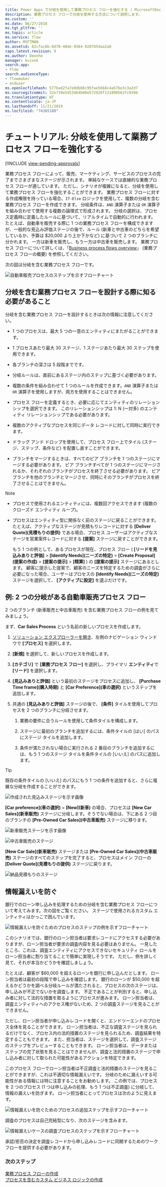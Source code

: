 ```yaml
---
title: Power Apps で分岐を使用して業務プロセス フローを強化する | MicrosoftDocs
description: 業務プロセス フローで分岐を使用する方法について説明します。
ms.custom: ''
ms.date: 06/27/2018
ms.tgt_pltfrm: ''
ms.topic: article
ms.service: flow
author: MSFTMAN
ms.assetid: 62cfac6b-0d78-48de-9364-0287454aa2a0
caps.latest.revision: 9
ms.author: Deonhe
manager: kvivek
search.app:
- Flow
search.audienceType:
- flowmaker
- enduser
ms.openlocfilehash: 577bad2fa7e0db66c95fae5668c4a576e3c3a2d7
ms.sourcegitcommit: 52e739e5d53464b80e572928f131890562fc0396
ms.translationtype: HT
ms.contentlocale: ja-JP
ms.lasthandoff: 11/21/2019
ms.locfileid: "74365180"
---
```

# <a name="tutorial-enhance-business-process-flows-with-branching"></a>チュートリアル: 分岐を使用して業務プロセス フローを強化する
[!INCLUDE [view-pending-approvals](includes/cc-rebrand.md)]

業務プロセス フローによって、販売、マーケティング、サービスのプロセスの完了までさまざまなステージが示されます。 単純なケースでは直線的な業務プロセス フローが適しています。 ただし、シナリオが複雑になると、分岐を使用して業務プロセス フローを強化することができます。 業務プロセス フローに対する作成権限を持っている場合、`If-Else` ロジックを使用して、複数の分岐を含む業務プロセス フローを作成できます。 分岐条件は、`AND` 演算子または `OR` 演算子を組み合わせて使用する複数の論理式で形成されます。 分岐の選択は、プロセス定義時に定義したルールに基づいて、リアルタイムで自動的に行われます。 たとえば、自動車を販売する際に 1 つの業務プロセス フローを構成できますが、一般的な見込み評価ステージの後で、ルール (新車と中古車のどちらを希望しているか、予算は $20,000 より上か下かなど) に基づいて 2 つのブランチに分かれます。 一方は新車を販売し、もう一方は中古車を販売します。 業務プロセス フローについて詳しくは、「[Business process flows overview](business-process-flows-overview.md)」 (業務プロセス フローの概要) を参照してください。  
  
 次の図は分岐を含む業務プロセス フローです。  
  
 ![自動車販売プロセスのステップを示すフローチャート](media/example-car-sales-flow-chart.png "自動車販売プロセスのステップを示すフローチャート")  
  
<a name="Points"></a>   
## <a name="what-you-need-to-know-when-designing-business-process-flows-with-branches"></a>分岐を含む業務プロセス フローを設計する際に知る必要があること  
 分岐を含む業務プロセス フローを設計するときは次の情報に注意してください。  
  
-   1 つのプロセスは、最大 5 つの一意のエンティティにまたがることができます。  
  
-   1 プロセスあたり最大 30 ステージ、1 ステージあたり最大 30 ステップを使用できます。  
  
-   各ブランチの深さは 5 段階までです。  
  
-   分岐ルールは、直前にあるステージ内のステップに基づく必要があります。  
  
-   複数の条件を組み合わせて 1 つのルールを作成できます。`AND` 演算子または `OR` 演算子を使用しますが、両方を使用することはできません。  
  
-   プロセス フローを定義するとき、必要に応じてエンティティのリレーションシップを選択できます。 このリレーションシップは 1: N (一対多) のエンティティ リレーションシップである必要があります。  
  
-   複数のアクティブなプロセスを同じデータ レコードに対して同時に実行できます。  
  
-   ドラッグ アンド ドロップを使用して、プロセス フロー上でタイル (ステージ、ステップ、条件など) を配置し直すことができます。  
  
-   ブランチをマージするときは、すべてのピア ブランチを 1 つのステージにマージする必要があります。 ピア ブランチすべてが 1 つのステージにマージされるか、それぞれのブランチがプロセスを終了させる必要があります。 ピア ブランチを他のブランチとマージさせ、同時にそのブランチがプロセスを終了させることはできません。  
  
> [!NOTE]
> - プロセスで使用されるエンティティには、複数回アクセスできます (複数のクローズド エンティティ ループ)。  
> - プロセスはエンティティ型に関係なく前のステージに戻ることができます。 たとえば、アクティブなステージが見積もりレコードに対する **[Deliver Quote]\(見積もりの提供\)** である場合、プロセス ユーザーはアクティブなステージを営業案件レコードに対する **[提案]** ステージに戻すことができます。  
>   
>   もう 1 つの例として、あるプロセスが現在、プロセス フロー ( **[リードを見込みありと評価]**  >  **[Identify Needs]\(ニーズの特定\)**  >  **[Create Proposal]\(提案の作成\)**  >  **[提案の提示]**  >  **[精算]** ) の **[提案の提示]** ステージにあるとします。 顧客に提示した提案で、顧客のニーズを特定するための調査がさらに必要になった場合、ユーザーはプロセスの **[Identify Needs]\(ニーズの特定\)** ステージを選択して、 **[アクティブに設定]** を選ぶだけです。  
  
<a name="CarSelling365"></a>   
## <a name="example-car-selling-process-flow-with-two-branches"></a>例: 2 つの分岐がある自動車販売プロセス フロー
 
2 つのブランチ (新車販売と中古車販売) を含む業務プロセス フローの例を見てみましょう。  
  
 まず、**Car Sales Process** という名前の新しいプロセスを作成します。  
  
1.  [ソリューション エクスプローラーを開き](/powerapps/maker/model-driven-apps/advanced-navigation#solution-explorer)、左側のナビゲーション ウィンドウで **[プロセス]** を選択します。  
  
2.  **[新規]** を選択して、新しいプロセスを作成します。  
  
3.  **[カテゴリ]** で **[業務プロセス フロー]** を選択し、プライマリ **エンティティ**で **[リード]** を選択します。  
  
4.  **[見込みありと評価]** という最初のステージをプロセスに追加し、 **[Purchase Time frame]\(購入時期\)** と **[Car Preference]\(車の選択\)** というステップを追加します。  
  
5.  共通の **[見込みありと評価]** ステージの後で、 **[条件]** タイルを使用してプロセスを 2 つのブランチに分岐させます。  
  
    1.  業務の要件に合うルールを使用して条件タイルを構成します。  
  
    2.  ステージに最初のブランチを追加するには、条件タイルの [はい] のパスにステージ タイルを追加します。  
  
    3.  条件が満たされない場合に実行される 2 番目のブランチを追加するには、もう 1 つのステージ タイルを条件タイルの [いいえ] のパスに追加します。  
  
> [!TIP]
>  既存の条件タイルの [いいえ] のパスにもう 1 つの条件を追加すると、さらに複雑な分岐を作成することができます。  
  
 ![作成された見込みステージを示す画像](media/example-car-sales-qualify-stage.JPG "作成された見込みステージを示す画像")  
  
 **[Car preference]\(車の選択\)**  =  **[New]\(新車\)** の場合、プロセスは **[New Car Sales]\(新車販売\)** ステージに分岐します。そうでない場合は、下にある 2 つ目のブランチの **[Pre-Owned Car Sales]\(中古車販売\)** ステージに移ります。  
  
 ![新車販売ステージを示す画像](media/example-car-sales-new-stage-1.JPG "新車販売ステージを示す画像")  
  
 ![中古車販売のステージ](media/example-car-sales-pre-owned-stage.JPG "中古車販売のステージ")  
  
 **[New Car Sale]\(新車販売\)** ステージまたは **[Pre-Owned Car Sales]\(中古車販売\)** ステージのすべてのステップを完了すると、プロセスはメイン フローの **[Deliver Quote]\(見積もりの提供\)** ステージに戻ります。  
  
 ![納品見積もりのステージ](media/example-car-sales-deliver-quote-stage.JPG "納品見積もりのステージ")  
  
<a name="PreventInformation"></a>   
## <a name="prevent-information-disclosure"></a>情報漏えいを防ぐ  
 銀行でのローン申し込みを処理するための分岐を含む業務プロセス フローについて考えてみます。次の図をご覧ください。 ステージで使用されるカスタム エンティティはかっこで囲んでいます。  
  
 ![情報漏えいを防ぐためのプロセスのステップの例を示すフローチャート](media/example-car-sales-flow-chart-process-prevent-information-disclosure.png "情報漏えいを防ぐためのプロセスのステップの例を示すフローチャート")  
  
 このシナリオでは、銀行のローン担当者は要求レコードにアクセスする必要がありますが、ローン担当者が要求の調査内容を見る必要はありません。 一見したところ、これは、調査エンティティにアクセスできないセキュリティ ロールをローン担当者に割り当てることで簡単に実現しそうです。 ただし、例を詳しく見て、それが本当かどうかを確認しましょう。  
  
 たとえば、顧客が $60,000 を超えるローンを銀行に申し込んだとします。 ローン担当者は最初の段階で申し込みを確認します。 銀行のローンが $50,000 を超えるかどうかを調べる分岐ルールが満たされると、プロセスの次のステージは、申し込みが不正でないかを調査します。 不正であることが判別すると、申し込み者に対して法的な措置を取るようにプロセスが進みます。 ローン担当者は、調査エンティティへのアクセス権がないため、2 つの調査ステージを見ることができません。  
  
 ただし、ローン担当者が申し込みレコードを開くと、エンドツーエンドのプロセス全体を見ることができます。 ローン担当者は、不正な調査ステージを見られるだけでなく、プロセス内の法的措置のステージを見られるため、調査結果を特定することもできます。 また、担当者は、ステージを選択して、調査ステージのステップをプレビューすることもできます。 ローン担当者は、データまたはステップの完了状態を見ることはできませんが、調査と法的措置のステージで申し込み者に対して取られた可能性があるアクションを特定できます。  
  
 このプロセス フローでローン担当者は不正調査と法的措置のステージを見ることができますが、これは不適切な情報漏えいです。 分岐のために漏えいする可能性がある情報には特に注意することをお勧めします。 この例では、プロセスを 2 つのプロセス (1 つは申し込みの処理、もう 1 つは不正調査) に分岐して、情報の漏えいを防ぎます。 ローン担当者にとってプロセスは次のように見えます。  
  
 ![情報漏えいを防ぐためのプロセスの追加ステップを示すフローチャート](media/example-car-sales-flow-chart-additional-steps-prevent-information-disclosure.png "情報漏えいを防ぐためのプロセスの追加ステップを示すフローチャート")  
  
 調査のプロセスは自己完結型になり、次のステージを含みます。  
  
 ![情報漏えいケースの調査プロセスのステップを示すフローチャート](media/example-car-sales-flow-chart-investigation-information-disclosure-case.png "情報漏えいケースの調査プロセスのステップを示すフローチャート")  
  
 承認/拒否の決定を調査レコードから申し込みレコードに同期するためのワークフローを提供する必要があります。  
  
### <a name="next-steps"></a>次のステップ  
 [業務プロセス フローの作成](create-business-process-flow.md)   
 [プロセスを含むカスタム ビジネス ロジックの作成](guide-staff-through-common-tasks-processes.md)   
 
